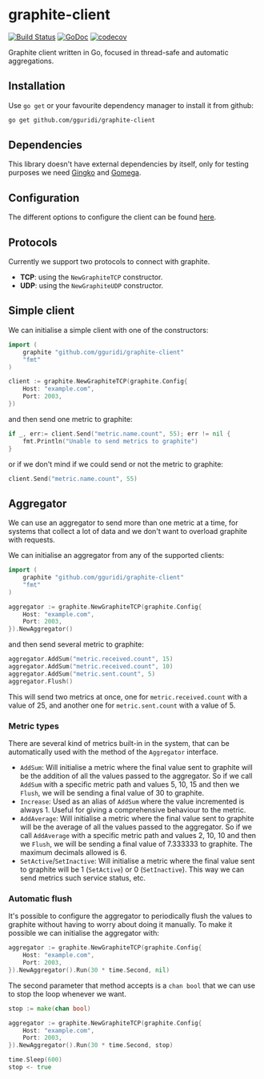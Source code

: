 # graphite-client 
[![Build Status](https://travis-ci.org/gguridi/graphite-client.svg?branch=master)](https://travis-ci.org/gguridi/graphite-client)
[![GoDoc](https://godoc.org/github.com/gguridi/graphite-client?status.svg)](https://godoc.org/github.com/gguridi/graphite-client)
[![codecov](https://codecov.io/gh/gguridi/graphite-client/branch/master/graph/badge.svg)](https://codecov.io/gh/gguridi/graphite-client)

Graphite client written in Go, focused in thread-safe and automatic aggregations.

## Installation

Use `go get` or your favourite dependency manager to install it from github:

```bash
go get github.com/gguridi/graphite-client
```

## Dependencies

This library doesn't have external dependencies by itself, only for testing purposes
we need [Gingko](https://github.com/onsi/ginkgo) and [Gomega](https://github.com/onsi/gomega).

## Configuration

The different options to configure the client can be found [here]().

## Protocols

Currently we support two protocols to connect with graphite.

- **TCP**: using the `NewGraphiteTCP` constructor.
- **UDP**: using the `NewGraphiteUDP` constructor.

## Simple client

We can initialise a simple client with one of the constructors:

```go
import (
    graphite "github.com/gguridi/graphite-client"
    "fmt"
)

client := graphite.NewGraphiteTCP(graphite.Config{
    Host: "example.com",
    Port: 2003,
})
```

and then send one metric to graphite:

```go
if _, err:= client.Send("metric.name.count", 55); err != nil {
    fmt.Println("Unable to send metrics to graphite")
}
```

or if we don't mind if we could send or not the metric to graphite:

```go
client.Send("metric.name.count", 55)
```

## Aggregator

We can use an aggregator to send more than one metric at a time, for systems that collect
a lot of data and we don't want to overload graphite with requests.

We can initialise an aggregator from any of the supported clients:

```go
import (
    graphite "github.com/gguridi/graphite-client"
    "fmt"
)

aggregator := graphite.NewGraphiteTCP(graphite.Config{
    Host: "example.com",
    Port: 2003,
}).NewAggregator()
```

and then send several metric to graphite:

```go
aggregator.AddSum("metric.received.count", 15)
aggregator.AddSum("metric.received.count", 10)
aggregator.AddSum("metric.sent.count", 5)
aggregator.Flush()
```

This will send two metrics at once, one for `metric.received.count` with a value of 25, and
another one for `metric.sent.count` with a value of 5.

### Metric types

There are several kind of metrics built-in in the system, that can be automatically used
with the method of the `Aggregator` interface.

- `AddSum`: Will initialise a metric where the final value sent to graphite will be the addition
of all the values passed to the aggregator. So if we call `AddSum` with a specific metric path and
values 5, 10, 15 and then we `Flush`, we will be sending a final value of 30 to graphite.
- `Increase`: Used as an alias of `AddSum` where the value incremented is always 1. Useful for giving
a comprehensive behaviour to the metric. 
- `AddAverage`: Will initialise a metric where the final value sent to graphite will be the average 
of all the values passed to the aggregator. So if we call `AddAverage` with a specific metric path
and values 2, 10, 10 and then we `Flush`, we will be sending a final value of 7.333333 to graphite. The
maximum decimals allowed is 6.
- `SetActive`/`SetInactive`: Will initialise a metric where the final value sent to graphite will 
be 1 (`SetActive`) or 0 (`SetInactive`). This way we can send metrics such service status, etc.

### Automatic flush

It's possible to configure the aggregator to periodically flush the values to graphite without
having to worry about doing it manually. To make it possible we can initialise the aggregator with:

```go
aggregator := graphite.NewGraphiteTCP(graphite.Config{
    Host: "example.com",
    Port: 2003,
}).NewAggregator().Run(30 * time.Second, nil)
```

The second parameter that method accepts is a `chan bool` that we can use to stop the loop whenever we want.

```go
stop := make(chan bool)

aggregator := graphite.NewGraphiteTCP(graphite.Config{
    Host: "example.com",
    Port: 2003,
}).NewAggregator().Run(30 * time.Second, stop)

time.Sleep(600)
stop <- true
```
